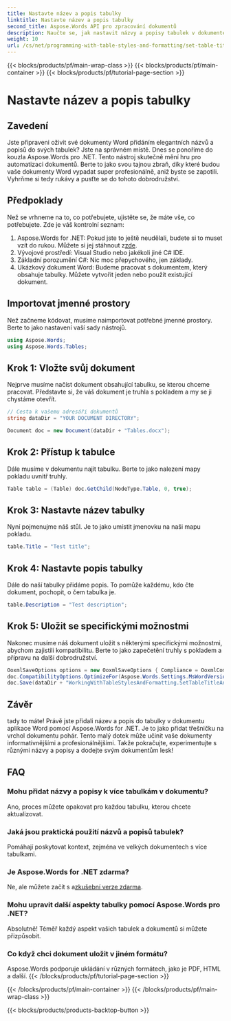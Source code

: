 ```yaml
---
title: Nastavte název a popis tabulky
linktitle: Nastavte název a popis tabulky
second_title: Aspose.Words API pro zpracování dokumentů
description: Naučte se, jak nastavit názvy a popisy tabulek v dokumentech aplikace Word pomocí Aspose.Words for .NET. Postupujte podle našeho podrobného průvodce, abyste zvýšili profesionalitu svého dokumentu.
weight: 10
url: /cs/net/programming-with-table-styles-and-formatting/set-table-title-and-description/
---
```


{{< blocks/products/pf/main-wrap-class >}}
{{< blocks/products/pf/main-container >}}
{{< blocks/products/pf/tutorial-page-section >}}

# Nastavte název a popis tabulky

## Zavedení

Jste připraveni oživit své dokumenty Word přidáním elegantních názvů a popisů do svých tabulek? Jste na správném místě. Dnes se ponoříme do kouzla Aspose.Words pro .NET. Tento nástroj skutečně mění hru pro automatizaci dokumentů. Berte to jako svou tajnou zbraň, díky které budou vaše dokumenty Word vypadat super profesionálně, aniž byste se zapotili. Vyhrňme si tedy rukávy a pusťte se do tohoto dobrodružství.

## Předpoklady

Než se vrhneme na to, co potřebujete, ujistěte se, že máte vše, co potřebujete. Zde je váš kontrolní seznam:

1.  Aspose.Words for .NET: Pokud jste to ještě neudělali, budete si to muset vzít do rukou. Můžete si jej stáhnout z[zde](https://releases.aspose.com/words/net/).
2. Vývojové prostředí: Visual Studio nebo jakékoli jiné C# IDE.
3. Základní porozumění C#: Nic moc přepychového, jen základy.
4. Ukázkový dokument Word: Budeme pracovat s dokumentem, který obsahuje tabulky. Můžete vytvořit jeden nebo použít existující dokument.

## Importovat jmenné prostory

Než začneme kódovat, musíme naimportovat potřebné jmenné prostory. Berte to jako nastavení vaší sady nástrojů.

```csharp
using Aspose.Words;
using Aspose.Words.Tables;
```

## Krok 1: Vložte svůj dokument

Nejprve musíme načíst dokument obsahující tabulku, se kterou chceme pracovat. Představte si, že váš dokument je truhla s pokladem a my se ji chystáme otevřít.

```csharp
// Cesta k vašemu adresáři dokumentů
string dataDir = "YOUR DOCUMENT DIRECTORY";

Document doc = new Document(dataDir + "Tables.docx");
```

## Krok 2: Přístup k tabulce

Dále musíme v dokumentu najít tabulku. Berte to jako nalezení mapy pokladu uvnitř truhly.

```csharp
Table table = (Table) doc.GetChild(NodeType.Table, 0, true);
```

## Krok 3: Nastavte název tabulky

Nyní pojmenujme náš stůl. Je to jako umístit jmenovku na naši mapu pokladu.

```csharp
table.Title = "Test title";
```

## Krok 4: Nastavte popis tabulky

Dále do naší tabulky přidáme popis. To pomůže každému, kdo čte dokument, pochopit, o čem tabulka je.

```csharp
table.Description = "Test description";
```

## Krok 5: Uložit se specifickými možnostmi

Nakonec musíme náš dokument uložit s některými specifickými možnostmi, abychom zajistili kompatibilitu. Berte to jako zapečetění truhly s pokladem a přípravu na další dobrodružství.

```csharp
OoxmlSaveOptions options = new OoxmlSaveOptions { Compliance = OoxmlCompliance.Iso29500_2008_Strict };
doc.CompatibilityOptions.OptimizeFor(Aspose.Words.Settings.MsWordVersion.Word2016);
doc.Save(dataDir + "WorkingWithTableStylesAndFormatting.SetTableTitleAndDescription.docx", options);
```

## Závěr

tady to máte! Právě jste přidali název a popis do tabulky v dokumentu aplikace Word pomocí Aspose.Words for .NET. Je to jako přidat třešničku na vrchol dokumentu pohár. Tento malý dotek může učinit vaše dokumenty informativnějšími a profesionálnějšími. Takže pokračujte, experimentujte s různými názvy a popisy a dodejte svým dokumentům lesk!

## FAQ

### Mohu přidat názvy a popisy k více tabulkám v dokumentu?
Ano, proces můžete opakovat pro každou tabulku, kterou chcete aktualizovat.

### Jaká jsou praktická použití názvů a popisů tabulek?
Pomáhají poskytovat kontext, zejména ve velkých dokumentech s více tabulkami.

### Je Aspose.Words for .NET zdarma?
 Ne, ale můžete začít s a[zkušební verze zdarma](https://releases.aspose.com/).

### Mohu upravit další aspekty tabulky pomocí Aspose.Words pro .NET?
Absolutně! Téměř každý aspekt vašich tabulek a dokumentů si můžete přizpůsobit.

### Co když chci dokument uložit v jiném formátu?
Aspose.Words podporuje ukládání v různých formátech, jako je PDF, HTML a další.
{{< /blocks/products/pf/tutorial-page-section >}}

{{< /blocks/products/pf/main-container >}}
{{< /blocks/products/pf/main-wrap-class >}}

{{< blocks/products/products-backtop-button >}}
